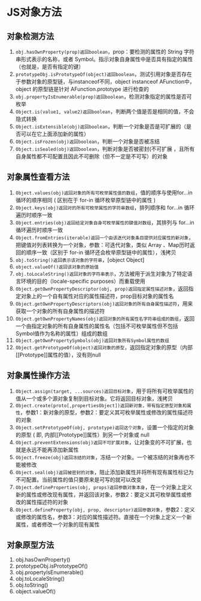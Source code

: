 # JS对象方法

## 对象检测方法

1. `obj.hasOwnProperty(prop)返回boolean`，prop：要检测的属性的 String 字符串形式表示的名称，或者 Symbol。指示对象自身属性中是否具有指定的属性（也就是，是否有指定的键）
2. `prototypeObj.isPrototypeOf(object)返回boolean`，测试引用对象是否存在于参数对象的原型链，与instanceof不同，object instanceof AFunction中，object 的原型链是针对 AFunction.prototype 进行检查的
3. `obj.propertyIsEnumerable(prop)返回boolean`，检测对象指定的属性是否可枚举
4. `Object.is(value1, value2)返回boolean`，判断两个值是否是相同的值，不会隐式转换
5. `Object.isExtensible(obj)返回boolean`，判断一个对象是否是可扩展的（是否可以在它上面添加新的属性）
6. `Object.isFrozen(obj)返回boolean`，判断一个对象是否被冻结
7. `Object.isSealed(obj)返回boolean`，判断对象是否被密封(不可扩展 ，且所有自身属性都不可配置且因此不可删除（但不一定是不可写）的对象

## 对象属性查看方法

1. `Object.values(obj)返回对象的所有可枚举属性值的数组`，值的顺序与使用for...in循环的顺序相同 ( 区别在于 for-in 循环枚举原型链中的属性 )
2. `Object.keys(obj)返回对的所有可枚举属性的字符串数组`，排列顺序和 for...in 循环遍历时顺序一致 
3. `Object.entries(obj)返回给定对象自身可枚举属性的键值对数组`，其排列与 for...in 循环遍历时顺序一致 
4. `Object.fromEntries(iterable)返回一个由该迭代对象条目提供对应属性的新对象`，把键值对列表转换为一个对象，参数：可迭代对象，类似 Array 、Map历时返回的顺序一致（区别于 for-in 循环还会枚举原型链中的属性），浅拷贝
5. `obj.toString()返回表示该对象的字符串`，[object Object]
6. `object.valueOf()返回该对象的原始值`
7. `obj.toLocaleString()返回对象的字符串表示`，方法被用于派生对象为了特定语言环境的目的（locale-specific purposes）而重载使用
8. `Object.getOwnPropertyDescriptor(obj, prop)返回指定属性描述对象`，返回指定对象上的一个自有属性对应的属性描述符，prop目标对象的属性名
9. `Object.getOwnPropertyDescriptors(obj)返回对象的所有自身属性描述符`，用来获取一个对象的所有自身属性的描述符
10. `Object.getOwnPropertyNames(obj)返回对象的所有属性名字符串组成的数组`，返回一个由指定对象的所有自身属性的属性名（包括不可枚举属性但不包括Symbol值作为名称的属性）组成的数组
11. `Object.getOwnPropertySymbols(obj)返回对象所有Symbol属性的数组`
12. `Object.getPrototypeOf(object)返回对象的原型`，返回指定对象的原型（内部[[Prototype]]属性的值），没有则null

## 对象属性操作方法

1. `Object.assign(target, ...sources)返回目标对象`，用于将所有可枚举属性的值从一个或多个源对象复制到目标对象。它将返回目标对象，浅拷贝
2. `Object.create(proto[,propertiesObject])返回新对象，带有指定原型对象和属性`，参数1：新对象的原型，参数2：要定义其可枚举属性或修改的属性描述符的对象
3. `Object.setPrototypeOf(obj, prototype)返回这个对象`，设置一个指定的对象的原型 ( 即, 内部[[Prototype]]属性）到另一个对象或  null
4. `Object.preventExtensions(obj)返回不可扩展对象`，让对象变的不可扩展，也就是永远不能再添加新属性
5. `Object.freeze(obj)返回冻结的对象`，冻结一个对象。一个被冻结的对象再也不能被修改
6. `Object.seal(obj)返回被密封的对象`，阻止添加新属性并将所有现有属性标记为不可配置。当前属性的值只要原来是可写的就可以改变
7. `Object.defineProperties(obj, props)返回参数对象本身`，在一个对象上定义新的属性或修改现有属性，并返回该对象，参数2：要定义其可枚举属性或修改的属性描述符的对象
8. `Object.defineProperty(obj, prop, descriptor)返回参数对象`，参数2：定义或修改的属性名，参数3：对应的属性描述符。直接在一个对象上定义一个新属性，或者修改一个对象的现有属性

## 对象原型方法

1. obj.hasOwnProperty()
2. prototypeObj.isPrototypeOf()
3. obj.propertyIsEnumerable()
4. obj.toLocaleString()
5. obj.toString()
6. object.valueOf()

<Vssue title="JavaScript issue" />
